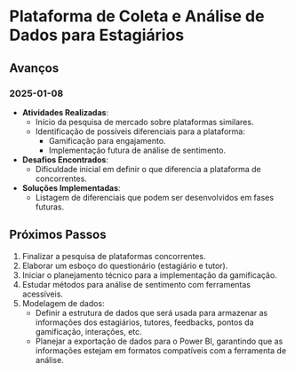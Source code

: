# Plataforma de Coleta e Análise de Dados para Estagiários

## Avanços

### 2025-01-08
- **Atividades Realizadas**:
  - Início da pesquisa de mercado sobre plataformas similares.
  - Identificação de possíveis diferenciais para a plataforma:
    - Gamificação para engajamento.
    - Implementação futura de análise de sentimento.
- **Desafios Encontrados**:
  - Dificuldade inicial em definir o que diferencia a plataforma de concorrentes.
- **Soluções Implementadas**:
  - Listagem de diferenciais que podem ser desenvolvidos em fases futuras.

## Próximos Passos
1. Finalizar a pesquisa de plataformas concorrentes.
2. Elaborar um esboço do questionário (estagiário e tutor).
3. Iniciar o planejamento técnico para a implementação da gamificação.
4. Estudar métodos para análise de sentimento com ferramentas acessíveis.
5. Modelagem de dados:
   - Definir a estrutura de dados que será usada para armazenar as informações dos estagiários, tutores, feedbacks, pontos da gamificação, interações, etc.
   - Planejar a exportação de dados para o Power BI, garantindo que as informações estejam em formatos compatíveis com a ferramenta de análise.


```python

```
